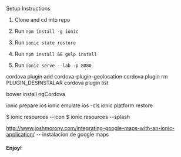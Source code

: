 Setup Instructions

1. Clone and cd into repo
2. Run `npm install -g ionic`
4. Run `ionic state restore`
5. Run `npm install && gulp install`


6. Run `ionic serve --lab -p 8080`


cordova plugin add cordova-plugin-geolocation
cordova plugin rm PLUGIN_DESINSTALAR
cordova plugin list

bower install ngCordova


ionic prepare ios
ionic emulate ios -cls
ionic platform restore

$ ionic resources --icon
$ ionic resources --splash


http://www.joshmorony.com/integrating-google-maps-with-an-ionic-application/ -- instalacion de google maps


#### Enjoy!
